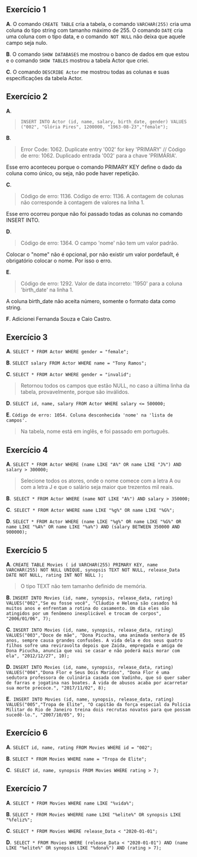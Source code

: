 ## Exercício 1

**A**. 
O comando `CREATE TABLE` cria a tabela, o comando `VARCHAR(255)` cria uma coluna do tipo string com tamanho máximo de 255. O comando `DATE` cria uma coluna com o tipo data, e o comando` NOT NULL` não deixa que aquele campo seja nulo.

**B**. O comando `SHOW DATABASES` me mostrou o banco de dados em que estou e o comando `SHOW TABLES` mostrou a tabela Actor que criei.

**C**. O comando `DESCRIBE Actor` me mostrou todas as colunas e suas especificações da tabela Actor.

## Exercício 2

**A**. 
>`INSERT INTO Actor (id, name, salary, birth_date, gender)
VALUES ("002", "Glória Pires", 1200000, "1963-08-23","female");`


**B**. 
>Error Code: 1062. Duplicate entry '002' for key 'PRIMARY' // Código de erro: 1062. Duplicado entrada '002' para a chave 'PRIMÁRIA'. 

Esse erro aconteceu porque o comando PRIMARY KEY define o dado da coluna como único, ou seja, não pode haver repetição.

**C**. 
>Código de erro: 1136. Código de erro: 1136. A contagem de colunas não corresponde à contagem de valores na linha 1.

Esse erro ocorreu porque não foi passado todas as colunas no comando INSERT INTO.

**D**. 
>Código de erro: 1364. O campo 'nome' não tem um valor padrão.

Colocar o "nome" não é opcional, por não existir um valor pordefault, é obrigatório colocar o nome. Por isso o erro.

**E**. 
>Código de erro: 1292. Valor de data incorreto: '1950' para a coluna 'birth_date' na linha 1. 

A coluna birth_date não aceita número, somente o formato data como string.

**F**. Adicionei Fernanda Souza e Caio Castro.

## Exercício 3

**A**. `SELECT * FROM Actor WHERE gender = "female";`

**B**. `SELECT salary FROM Actor WHERE name = "Tony Ramos";`

**C**. `SELECT * FROM Actor WHERE gender = "invalid";`

 >Retornou todos os campos que estão NULL, no caso a última linha da tabela, provavelmente, porque são inválidos.

**D**. `SELECT id, name, salary FROM Actor WHERE salary <= 500000;`

**E**. `Código de erro: 1054. Coluna desconhecida 'nome' na 'lista de campos'. `

> Na tabela, nome está em inglês, e foi passado em português.

## Exercício 4

**A**. `SELECT * FROM Actor WHERE (name LIKE "A%" OR name LIKE "J%") AND salary > 300000;`

>Selecione todos os atores, onde o nome comece com a letra A ou com a letra J e que o salário seja maior que trezentos mil reais.

**B**.` SELECT * FROM Actor WHERE (name NOT LIKE "A%") AND salary > 350000;`

**C**.` SELECT * FROM Actor WHERE name LIKE "%g%" OR name LIKE "%G%";`

**D**. `SELECT * FROM Actor WHERE (name LIKE "%g%" OR name LIKE "%G%" OR name LIKE "%A%" OR name LIKE "%a%") AND (salary BETWEEN 350000 AND 900000);`

## Exercício 5

**A**. `CREATE TABLE Movies (
	id VARCHAR(255) PRIMARY KEY,
    name VARCHAR(255) NOT NULL UNIQUE,
    synopsis TEXT NOT NULL,
    release_Data DATE NOT NULL,
    rating INT NOT NULL
);`

>O tipo TEXT não tem tamanho definido de memória.

**B**. `INSERT INTO Movies (id, name, synopsis, release_data, rating)
VALUES("002","Se eu fosse você", "Cláudio e Helena são casados há muitos anos e enfrentam a rotina do casamento. Um dia eles são atingidos por um fenômeno inexplicável e trocam de corpos", "2006/01/06", 7);`

**C**. `INSERT INTO Movies (id, name, synopsis, release_data, rating)
VALUES("003","Doce de mãe", "Dona Picucha, uma animada senhora de 85 anos, sempre causa grandes confusões. A vida dela e dos seus quatro filhos sofre uma reviravolta depois que Zaida, empregada e amiga de Dona Picucha, anuncia que vai se casar e não poderá mais morar com ela", "2012/12/27", 10);`

**D**. `INSERT INTO Movies (id, name, synopsis, release_data, rating)
VALUES("004","Dona Flor e Seus Dois Maridos", "Dona Flor é uma sedutora professora de culinária casada com Vadinho, que só quer saber de farras e jogatina nas boates. A vida de abusos acaba por acarretar sua morte precoce.", "2017/11/02", 8);`

**E**.` INSERT INTO Movies (id, name, synopsis, release_data, rating)
VALUES("005","Tropa de Elite", "O capitão da força especial da Polícia Militar do Rio de Janeiro treina dois recrutas novatos para que possam sucedê-lo.", "2007/10/05", 9);`

## Exercício 6

**A**. `SELECT id, name, rating FROM Movies WHERE id = "002";`

**B**. `SELECT * FROM Movies WHERE name = "Tropa de Elite";`

**C**.` SELECT id, name, synopsis FROM Movies WHERE rating > 7;`

## Exercício 7

**A**. `SELECT * FROM Movies WHERE name LIKE "%vida%";`

**B**. `SELECT * FROM Movies WHERRE name LIKE "%elite%" OR synopsis LIKE "%feliz%";`

**C**. `SELECT * FROM Movies WHERE release_Data < "2020-01-01";`

**D**.` SELECT * FROM Movies WHERE (release_Data < "2020-01-01") AND (name LIKE "%elite%" OR synopsis LIKE "%dona%") AND (rating > 7);`

